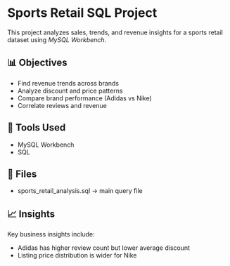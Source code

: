 # Sports Retail SQL Project

This project analyzes sales, trends, and revenue insights for a sports retail dataset using *MySQL Workbench*.

## 📊 Objectives
- Find revenue trends across brands
- Analyze discount and price patterns
- Compare brand performance (Adidas vs Nike)
- Correlate reviews and revenue

## 🧰 Tools Used
- MySQL Workbench
- SQL

## 📁 Files
- sports_retail_analysis.sql → main query file

## 📈 Insights
Key business insights include:
- Adidas has higher review count but lower average discount
- Listing price distribution is wider for Nike
